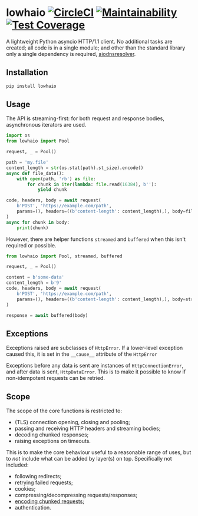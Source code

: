 # lowhaio [![CircleCI](https://circleci.com/gh/michalc/lowhaio.svg?style=svg)](https://circleci.com/gh/michalc/lowhaio) [![Maintainability](https://api.codeclimate.com/v1/badges/418d72f1de909bff27b6/maintainability)](https://codeclimate.com/github/michalc/lowhaio/maintainability) [![Test Coverage](https://api.codeclimate.com/v1/badges/418d72f1de909bff27b6/test_coverage)](https://codeclimate.com/github/michalc/lowhaio/test_coverage)

A lightweight Python asyncio HTTP/1.1 client. No additional tasks are created; all code is in a single module; and other than the standard library only a single dependency is required, [aiodnsresolver](https://github.com/michalc/aiodnsresolver).


## Installation

```bash
pip install lowhaio
```


## Usage

The API is streaming-first: for both request and response bodies, asynchronous iterators are used.

```python
import os
from lowhaio import Pool

request, _ = Pool()

path = 'my.file'
content_length = str(os.stat(path).st_size).encode()
async def file_data():
    with open(path, 'rb') as file:
        for chunk in iter(lambda: file.read(16384), b''):
            yield chunk

code, headers, body = await request(
    b'POST', 'https://example.com/path',
    params=(), headers=((b'content-length': content_length),), body=file_data(),
)
async for chunk in body:
    print(chunk)
```

However, there are helper functions `streamed` and `buffered` when this isn't required or possible.

```python
from lowhaio import Pool, streamed, buffered

request, _ = Pool()

content = b'some-data'
content_length = b'9'
code, headers, body = await request(
    b'POST', 'https://example.com/path',
    params=(), headers=((b'content-length': content_length),), body=streamed(content),
)

response = await buffered(body)
```


## Exceptions

Exceptions raised are subclasses of `HttpError`. If a lower-level exception caused this, it is set in the `__cause__` attribute of the `HttpError`

Exceptions before any data is sent are instances of `HttpConnectionError`, and after data is sent, `HttpDataError`. This is to make it possible to know if non-idempotent requests can be retried.


## Scope

The scope of the core functions is restricted to:

- (TLS) connection opening, closing and pooling;
- passing and receiving HTTP headers and streaming bodies;
- decoding chunked responses;
- raising exceptions on timeouts.

This is to make the core behaviour useful to a reasonable range of uses, but to _not_ include what can be added by layer(s) on top. Specifically not included:

- following redirects;
- retrying failed requests;
- cookies;
- compressing/decompressing requests/responses;
- [encoding chunked requests](https://github.com/michalc/lowhaio-chunked);
- authentication.
